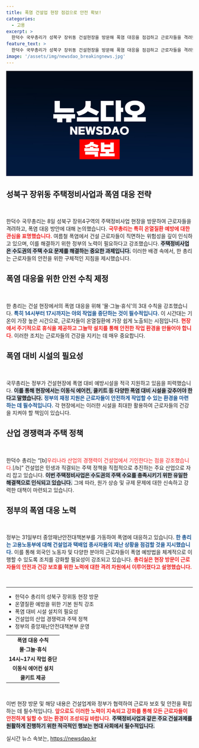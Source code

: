 ```yaml
---
title: 폭염 건설업 현장 점검으로 안전 확보!
categories:
  - 고용
excerpt: >
  한덕수 국무총리가 성북구 장위동 건설현장을 방문해 폭염 대응을 점검하고 근로자들을 격려했다. 그는 14~17시에는 야외작업 중단과 안전 수칙 준수를 강조하며 재개발을 아파트 수요 해결책으로 제시했다.
feature_text: >
  한덕수 국무총리가 성북구 장위동 건설현장을 방문해 폭염 대응을 점검하고 근로자들을 격려했다. 그는 14~17시에는 야외작업 중단과 안전 수칙 준수를 강조하며 재개발을 아파트 수요 해결책으로 제시했다.
image: '/assets/img/newsdao_breakingnews.jpg'
---
```


<p><img src="/assets/img/newsdao_breakingnews.jpg" alt="pcversion 속보" /></p>

<h2 data-ke-size="size26">성북구 장위동 주택정비사업과 폭염 대응 전략</h2>

<p data-ke-size="size16">&nbsp;</p>

<p>한덕수 국무총리는 8일 성북구 장위4구역의 주택정비사업 현장을 방문하여 근로자들을 격려하고, 폭염 대응 방안에 대해 논의했습니다. <b><span style="color: #ee2323;">국무총리는 특히 온열질환 예방에 대한 관심을 표명했습니다.</span></b> 여름철 폭염에서 건설 근로자들이 직면하는 위험성을 깊이 인식하고 있으며, 이를 해결하기 위한 정부의 노력이 필요하다고 강조했습니다. <b><span style="background-color: #21538527;">주택정비사업은 수도권의 주택 수요 문제를 해결하는 중요한 과제입니다.</span></b> 이러한 배경 속에서, 한 총리는 근로자들의 안전을 위한 구체적인 지침을 제시했습니다.</p>

<h2 data-ke-size="size26">폭염 대응을 위한 안전 수칙 제정</h2>

<p data-ke-size="size16">&nbsp;</p>

<p>한 총리는 건설 현장에서의 폭염 대응을 위해 '물·그늘·휴식'의 3대 수칙을 강조했습니다. <b><span style="color: #1a5490;">특히 14시부터 17시까지는 야외 작업을 중단하는 것이 필수적입니다.</span></b> 이 시간대는 기온이 가장 높은 시간으로, 근로자들이 온열질환에 가장 쉽게 노출되는 시점입니다. <b><span style="color: #ee2323;">현장에서 주기적으로 휴식을 제공하고 그늘막 설치를 통해 안전한 작업 환경을 만들어야 합니다.</span></b> 이러한 조치는 근로자들의 건강을 지키는 데 매우 중요합니다.</p>

<h2 data-ke-size="size26">폭염 대비 시설의 필요성</h2>

<p data-ke-size="size16">&nbsp;</p>

<p>국무총리는 정부가 건설현장에 폭염 대비 예방시설을 적극 지원하고 있음을 피력했습니다. <b><span style="background-color: #21538527;">이를 통해 현장에서는 이동식 에어컨, 쿨키트 등 다양한 폭염 대비 시설을 갖추어야 한다고 말했습니다.</span></b> <b><span style="color: #1a5490;">정부의 재정 지원은 근로자들이 안전하게 작업할 수 있는 환경을 마련하는 데 필수적입니다.</span></b> 각 현장에서는 이러한 시설을 최대한 활용하여 근로자들의 건강을 지켜야 할 책임이 있습니다.</p>

<h2 data-ke-size="size26">산업 경쟁력과 주택 정책</h2>

<p data-ke-size="size16">&nbsp;</p>

<p>한덕수 총리는 “[b]<span style="color: #ee2323;">우리나라 산업의 경쟁력이 건설업에서 기인한다는 점을 강조했습니다.</span>[/b]” 건설업은 민생과 직결되는 주택 정책을 직접적으로 추진하는 주요 산업으로 자리 잡고 있습니다. <b><span style="background-color: #21538527;">이번 주택정비사업은 수도권의 주택 수요를 충족시키기 위한 유일한 해결책으로 인식되고 있습니다.</span></b> 그에 따라, 원가 상승 및 규제 문제에 대한 신속하고 강력한 대책이 마련되고 있습니다. </p>

<h2 data-ke-size="size26">정부의 폭염 대응 노력</h2>

<p data-ke-size="size16">&nbsp;</p>

<p>정부는 31일부터 중앙재난안전대책본부를 가동하여 폭염에 대응하고 있습니다. <b><span style="color: #1a5490;">한 총리는 고용노동부에 대해 건설업과 택배업 종사자들의 재난 상황을 점검할 것을 지시했습니다.</span></b> 이를 통해 외국인 노동자 및 다양한 분야의 근로자들이 폭염 예방법을 체계적으로 이행할 수 있도록 조치를 강화할 필요성이 강조되고 있습니다. <b><span style="color: #ee2323;">총리실은 현장 방문이 근로자들의 안전과 건강 보호를 위한 노력에 대한 격려 차원에서 이루어졌다고 설명했습니다.</span></b></p>

<p data-ke-size="size16">&nbsp;</p>

<hr>

<ul>
    <li>한덕수 총리의 성북구 장위동 현장 방문</li>
    <li>온열질환 예방을 위한 기본 원칙 강조</li>
    <li>폭염 대비 시설 설치의 필요성</li>
    <li>건설업의 산업 경쟁력과 주택 정책</li>
    <li>정부의 중앙재난안전대책본부 운영</li>
</ul>

<table>
    <tr>
        <td style="text-align: center; height: 17px;"><b>폭염 대응 수칙</b></td>
    </tr>
    <tr>
        <td style="text-align: center; height: 17px;"><b>물·그늘·휴식</b></td>
    </tr>
    <tr>
        <td style="text-align: center; height: 17px;"><b>14시~17시 작업 중단</b></td>
    </tr>
    <tr>
        <td style="text-align: center; height: 17px;"><b>이동식 에어컨 설치</b></td>
    </tr>
    <tr>
        <td style="text-align: center; height: 17px;"><b>쿨키트 제공</b></td>
    </tr>
</table>

<p data-ke-size="size16">&nbsp;</p> 

<p>이번 현장 방문 및 해당 내용은 건설업계와 정부가 협력하여 근로자 보호 및 안전을 확립하는 데 필수적입니다. <b><span style="color: #ee2323;">앞으로도 이러한 노력이 지속되고 강화를 통해 모든 근로자들이 안전하게 일할 수 있는 환경이 조성되길 바랍니다.</span></b> <b><span style="background-color: #21538527;">주택정비사업과 같은 주요 건설과제를 원활하게 진행하기 위한 적극적인 행보는 현대 사회에서 필수적입니다.</span></b></p>
실시간 뉴스 속보는, <a href="https://newsdao.kr" rel="dofollow">https://newsdao.kr</a>


